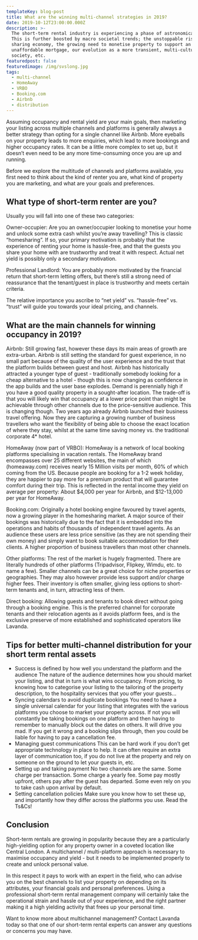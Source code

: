 ```yaml
---
templateKey: blog-post
title: What are the winning multi-channel strategies in 2019?
date: 2019-10-12T23:00:00.000Z
description: >-
  The short-term rental industry is experiencing a phase of astronomical growth.
  This is further boosted by macro societal trends; the unstoppable rise of the
  sharing economy, the growing need to monetise property to support an
  unaffordable mortgage, our evolution as a more transient, multi-cultural
  society, etc.
featuredpost: false
featuredimage: /img/svslong.jpg
tags:
  - multi-channel
  - HomeAway
  - VRBO
  - Booking.com
  - Airbnb
  - distribution
---
```

Assuming occupancy and rental yield are your main goals, then marketing your listing across multiple channels and platforms is generally always a better strategy than opting for a single channel like Airbnb. More eyeballs on your property leads to more enquiries, which lead to more bookings and higher occupancy rates. It can be a little more complex to set up, but it doesn’t even need to be any more time-consuming once you are up and running.

Before we explore the multitude of channels and platforms available, you first need to think about the kind of renter you are, what kind of property you are marketing, and what are your goals and preferences.

## What type of short-term renter are you?

Usually you will fall into one of these two categories:

Owner-occupier: Are you an owner/occupier looking to monetise your home and unlock some extra cash whilst you’re away travelling? This is classic “homesharing”. If so, your primary motivation is probably that the experience of renting your home is hassle-free, and that the guests you share your home with are trustworthy and treat it with respect. Actual net yield is possibly only a secondary motivation.

Professional Landlord: You are probably more motivated by the financial return that short-term letting offers, but there’s still a strong need of reassurance that the tenant/guest in place is trustworthy and meets certain criteria.

The relative importance you ascribe to “net yield” vs. “hassle-free” vs. “trust” will guide you towards your ideal pricing, and channels.

## What are the main channels for winning occupancy in 2019?

Airbnb: Still growing fast, however these days its main areas of growth are extra-urban. Airbnb is still setting the standard for guest experience, in no small part because of the quality of the user experience and the trust that the platform builds between guest and host. Airbnb has historically attracted a younger type of guest - traditionally somebody looking for a cheap alternative to a hotel - though this is now changing as confidence in the app builds and the user base explodes. Demand is perennially high if you have a good quality property in a sought-after location. The trade-off is that you will likely win that occupancy at a lower price point than might be achievable through other channels due to the price-sensitive audience. This is changing though. Two years ago already Airbnb launched their business travel offering. Now they are capturing a growing number of business travellers who want the flexibility of being able to choose the exact location of where they stay, whilst at the same time saving money vs. the traditional corporate 4* hotel. 

HomeAway (now part of VRBO): HomeAway is a network of local booking platforms specialising in vacation rentals. The HomeAway brand encompasses over 25 different websites, the main of which (homeaway.com) receives nearly 15 Million visits per month, 60% of which coming from the US. Because people are booking for a 1-2 week holiday, they are happier to pay more for a premium product that will guarantee comfort during their trip. This is reflected in the rental income they yield on average per property: About $4,000 per year for Airbnb, and $12-13,000 per year for HomeAway.

Booking.com: Originally a hotel booking engine favoured by travel agents, now a growing player in the homesharing market. A major source of their bookings was historically due to the fact that it is embedded into the operations and habits of thousands of independent travel agents. As an audience these users are less price sensitive (as they are not spending their own money) and simply want to book suitable accommodation for their clients. A higher proportion of business travellers than most other channels.

Other platforms: The rest of the market is hugely fragmented. There are literally hundreds of other platforms (Tripadvisor, Flipkey, Wimdu, etc. to name a few). Smaller channels can be a great choice for niche properties or geographies. They may also however provide less support and/or charge higher fees. Their inventory is often smaller, giving less options to short-term tenants and, in turn, attracting less of them.

Direct booking: Allowing guests and tenants to book direct without going through a booking engine. This is the preferred channel for corporate tenants and their relocation agents as it avoids platform fees, and is the exclusive preserve of more established and sophisticated operators like Lavanda.

## Tips for better multi-channel distribution for your short term rental assets

* Success is defined by how well you understand the platform and the audience The nature of the audience determines how you should market your listing, and that in turn is what wins occupancy. From pricing, to knowing how to categorise your listing to the tailoring of the property description, to the hospitality services that you offer your guests…
* Syncing calendars to avoid duplicate bookings You need to have a single universal calendar for your listing that integrates with the various platforms you choose to market your property across. If not you will constantly be taking bookings on one platform and then having to remember to manually block out the dates on others. It will drive you mad. If you get it wrong and a booking slips through, then you could be liable for having to pay a cancellation fee.
* Managing guest communications This can be hard work if you don’t get appropriate technology in place to help. It can often require an extra layer of communication too, if you do not live at the property and rely on someone on the ground to let your guests in, etc.
* Setting up and taking payment No two channels are the same. Some charge per transaction. Some charge a yearly fee. Some pay mostly upfront, others pay after the guest has departed. Some even rely on you to take cash upon arrival by default.
* Setting cancellation policies Make sure you know how to set these up, and importantly how they differ across the platforms you use. Read the Ts&Cs!

## Conclusion

Short-term rentals are growing in popularity because they are a particularly high-yielding option for any property owner in a coveted location like Central London. A multichannel / multi-platform approach is necessary to maximise occupancy and yield - but it needs to be implemented properly to create and unlock personal value.

In this respect it pays to work with an expert in the field, who can advise you on the best channels to list your property on depending on its attributes, your financial goals and personal preferences. Using a professional short-term rental management company will certainly take the operational strain and hassle out of your experience, and the right partner making it a high yielding activity that frees up your personal time.

Want to know more about multichannel management? Contact Lavanda today so that one of our short-term rental experts can answer any questions or concerns you may have.
